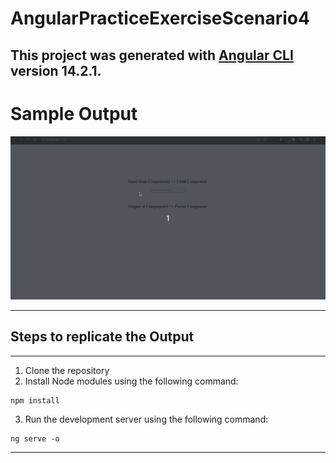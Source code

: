 # AngularPracticeExerciseScenario4

This project was generated with [Angular CLI](https://github.com/angular/angular-cli) version 14.2.1.
---

# Sample Output
![Output gif](gifs/Solution.gif)

---

## Steps to replicate the Output
---

1. Clone the repository
2. Install Node modules using the following command:
```
npm install
```
3. Run the development server using the following command:

```
ng serve -o
```
---
